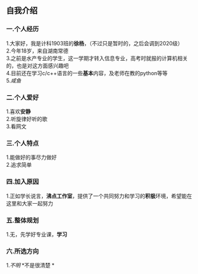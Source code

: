 ## 自我介绍
### 一.个人经历
1.大家好，我是计科1903班的**徐杨**，（不过只是暂时的，之后会调到2020级）          
2.今年18岁，来自湖南常德        
3.之前是水产专业的学生，这一学期才转入信息专业，高考时就报的计算机相关的，也是对这方面感兴趣吧          
4.目前还在学习c/c++语言的一些**基本**内容，及老师在教的python等等        
5.*咸鱼*     
 
### 二.个人爱好
1.喜欢**安静**      
2.听旋律好听的歌       
3.看网文         

### 三.个人特点
1.能做好的事尽力做好  
2.追求简单  

### 四.加入原因
1.正如学长说言，**沸点工作室**，提供了一个共同努力和学习的**积极**环境，希望能在这里和大家一起努力         

### 五.整体规划
1.无，先学好专业课，**学习**  

### 六.所选方向
1.*不明* *不是很清楚 *       
